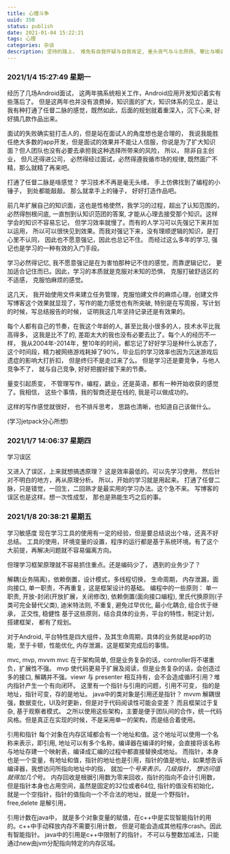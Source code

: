 ```yaml
---
title: 心理斗争
uuid: 350
status: publish
date: 2021-01-04 15:22:21
tags: 心理
categories: 杂谈
description: 坚持的路上， 难免有自我怀疑与自我肯定, 垂头丧气与斗志昂扬, 攀比与嘲讽, 放弃与启航, 心生无力与信心满满, 这些挣扎，纠结与鸡汤的心理就记录在这里吧。
---
```


### 2021/1/4 15:27:49 星期一

经历了几场Android面试， 这两年搞系统相关工作，Android应用开发知识着实有些落后了。 但是这两年也并没有浪费掉，知识面的扩大，知识体系的见立，是让我有种打通了任督二脉的感觉，既然如此，后面的规划就着重深入，沉下心来, 好好搞几款作品出来。

面试的失败确实挺打击人的，但是站在面试人的角度想也是合理的， 我说我能胜任绝大多数的app开发，但是面试的效果并不能让人信服，你说是为了扩大知识面？但人团队也没有必要去承担我这种选择所带来的风险， 所以， 除非自主创业， 但凡还得进公司， 必然得经过面试，必然得遵我循市场的规律, 既然面广不精，那么就精了再来吧。

打通了任督二脉是啥感觉？ 学习技术不再是毫无头绪， 手上仿佛找到了编程的小锤子， 到处都能敲敲。 那么就拿手上的锤子， 好好打造作品吧。

前几年扩展自己的知识面，这也是性格使然，我学习的过程，超出了认知范围的，必然得刨根问底, 一直刨到认知识范团的答案, 才能从心理去接受那个知识。这样学会的知识不容易忘记， 但学习效率就慢了。而有的人学习可以先强记下来并加以运用， 所以可以很快见到效果。而我对强记下来，没有理顺逻辑的知识，是打心里不认同， 因此也不愿意强记，因此也总记不住。 而经过这么多年的学习, 强记也是学习的一种有效的入门手段。

学习必然得记忆, 我不愿意强记是在为害怕那种记不住的感觉，而靠逻辑记忆， 更加适合记住而已。因此，学习的本质就是克服对未知的恐惧， 克服打破舒适区的不适感， 克服怕麻烦的感觉。 

这几天， 我开始使用文件来建立任务管理，克服怕建文件的麻烦心理，创建文件写博客这个效果就显现了，写作的能力感觉也有所突破, 特别是在写周报，写计划的时候，写总结报告的时候， 证明我这几年坚持记录还是有效果的。


每个人都有自己的节奏，在我这个年龄的人, 甚至比我小很多的人，技术水平比我高得多， 这我是比不了的, 差距太大的我也没有必要去比了。每个人的经历不一样， 我从2004年-2014年，整10年的时间，都忘记了好好学习是种什么状态了，这个时间段，精力被网络游戏耗掉了90%，毕业后的学习效率也因为沉迷游戏后遗症的影响大打折扣， 但是终归不是走过来了么。 但是学习还是要竞争，与他人竞争不了， 就与自己竞争, 好好把握好接下来的节奏。

量变引起质变， 不管理写作，编程，鶝业，还是英语，都有一种开始收获的感觉了。我相信， 这些个事情，我的智商还是在线的, 我是可以做成功的。

这样的写作感觉就很好， 也不排斥思考， 思路也清晰，也知道自己该做什么。 

(学习jetpack分心所想)

### 2021/1/7 14:06:37 星期四
学习误区

又进入了误区，上来就想搞透原理？ 这是效率最低的。可以先学习使用， 然后针对不明白的地方，再从原理分析。
所以，开始的学习就是用起来。 
打通了任督二脉，只是错觉，一回生，二回熟才是最实用的学习办法。这个急不来。
写博客的误区也是这样。想一次性成型， 那也是熟能生巧之后的事。

### 2021/1/8 20:38:21 星期五
学习敏感度
现在学习工具的使用有一定的经验，但是要总结说出个啥，还真不好总结。 工具的使用，环境变量的设置，程序的运行都是基于系统环境。有了这个大前提，再解决问题就不容易偏离方向。 

但理学习框架原理就不容易抓住重点。还是编码少了， 遇到的业务少了？ 

解耦(业务隔离)，依赖倒置，设计模式，多线程切换， 生命周期， 内存泄漏，面向接口, 单一职责，不再重复，这是框架设计的基础。
编程中的一些原则：
单一职责, 开放-封闭(开放扩展，关闭修改), 依赖倒置(面向接口编程), 里氏代换原则(子类可完全替代父类), 迪米特法则, 不重复, 避免过早优化, 最小化耦合, 组合优于继承， 正交性, 稳健性
基于这些原则，结合具体的业务，平台的特性，制定计划， 搭建框架， 都有了规划。

对于Android, 平台特性是四大组件，及其生命周期，具体的业务就是app的功能，至于卡顿，性能优化, 内存泄漏，这是框架完成后的事情。

mvc, mvp, mvvm
mvc 在于架构简单, 但是业务复杂的话，controller将不堪重负，扩展性不强。
mvp 使代码更易于扩展及阅读，但是业务复杂的话，会创造过多的接口, 解耦并不强。viewr 与 presenter 相互持有，会不会造成循环引用？堆内指针产生一个有向闭环。
这里有一个指针与引用的问题，引用不可变， 指的是地址，指针可变，存的是地址。 java中的类对象是引用还是指针？ 
mvvm 解耦很强，数据变化，UI及时更新，但是对于代码阅读性可能会变差？ 而且框架过于复杂, 基于观察者模式。
之所以使用这些架构，主要是便于团队间的合作，统一代码风格。但是真正在实现的时候，不是采用单一的架构，而是结合着使用。

引用和指针
每个对象在内存区域都会有一个地址和值。这个地址可以使用一个名称来表示，即引用, 地址可以有多个名称，编译器在编译的时候，会直接将该名称与地址存建一个映射表，编译成汇编的过程中都直接替换成地址。 而指针，本身也是一个变量，有地址和值，指针的地址也是引用，指针的值是地址，如果想告诉编译器，我想访问所指向地址中的指， 就加一个*号来表示。几级指针， 想访问值就得加几个*号。
内存回收是根据引用数为零来回收，指针的指向不会计引用数，但是指针本身也占用空间，虽然是固定的32位或者64位, 指针的值没有初始化，就是一个空指针，指针的值指向一个不合法的地址，就是一个野指针。free,delete 是解引用，

引用计数在java中， 就是多个对象变量的赋值，在c++中是实现智能指针的用的。c++中手动释放内存不需要引用计数， 但是可能会造成其他程序crash。因此有智能指针。
java中的引用是c++中限制了的指针， 不可以与整数加减法，只能通过new由jvm分配指向特定的内存区域。
